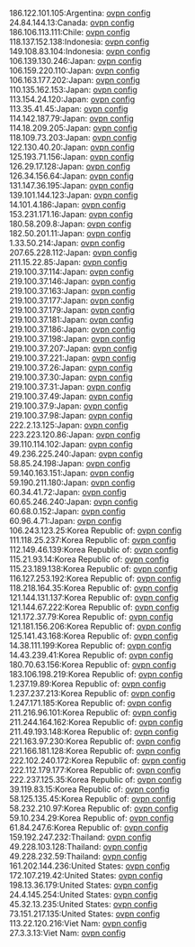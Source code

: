 186.122.101.105:Argentina: [ovpn config](vpn/186_122_101_105.ovpn)  
24.84.144.13:Canada: [ovpn config](vpn/24_84_144_13.ovpn)  
186.106.113.111:Chile: [ovpn config](vpn/186_106_113_111.ovpn)  
118.137.152.138:Indonesia: [ovpn config](vpn/118_137_152_138.ovpn)  
149.108.83.104:Indonesia: [ovpn config](vpn/149_108_83_104.ovpn)  
106.139.130.246:Japan: [ovpn config](vpn/106_139_130_246.ovpn)  
106.159.220.110:Japan: [ovpn config](vpn/106_159_220_110.ovpn)  
106.163.177.202:Japan: [ovpn config](vpn/106_163_177_202.ovpn)  
110.135.162.153:Japan: [ovpn config](vpn/110_135_162_153.ovpn)  
113.154.24.120:Japan: [ovpn config](vpn/113_154_24_120.ovpn)  
113.35.41.45:Japan: [ovpn config](vpn/113_35_41_45.ovpn)  
114.142.187.79:Japan: [ovpn config](vpn/114_142_187_79.ovpn)  
114.18.209.205:Japan: [ovpn config](vpn/114_18_209_205.ovpn)  
118.109.73.203:Japan: [ovpn config](vpn/118_109_73_203.ovpn)  
122.130.40.20:Japan: [ovpn config](vpn/122_130_40_20.ovpn)  
125.193.71.156:Japan: [ovpn config](vpn/125_193_71_156.ovpn)  
126.29.17.128:Japan: [ovpn config](vpn/126_29_17_128.ovpn)  
126.34.156.64:Japan: [ovpn config](vpn/126_34_156_64.ovpn)  
131.147.36.195:Japan: [ovpn config](vpn/131_147_36_195.ovpn)  
139.101.144.123:Japan: [ovpn config](vpn/139_101_144_123.ovpn)  
14.101.4.186:Japan: [ovpn config](vpn/14_101_4_186.ovpn)  
153.231.171.16:Japan: [ovpn config](vpn/153_231_171_16.ovpn)  
180.58.209.8:Japan: [ovpn config](vpn/180_58_209_8.ovpn)  
182.50.201.11:Japan: [ovpn config](vpn/182_50_201_11.ovpn)  
1.33.50.214:Japan: [ovpn config](vpn/1_33_50_214.ovpn)  
207.65.228.112:Japan: [ovpn config](vpn/207_65_228_112.ovpn)  
211.15.22.85:Japan: [ovpn config](vpn/211_15_22_85.ovpn)  
219.100.37.114:Japan: [ovpn config](vpn/219_100_37_114.ovpn)  
219.100.37.146:Japan: [ovpn config](vpn/219_100_37_146.ovpn)  
219.100.37.163:Japan: [ovpn config](vpn/219_100_37_163.ovpn)  
219.100.37.177:Japan: [ovpn config](vpn/219_100_37_177.ovpn)  
219.100.37.179:Japan: [ovpn config](vpn/219_100_37_179.ovpn)  
219.100.37.181:Japan: [ovpn config](vpn/219_100_37_181.ovpn)  
219.100.37.186:Japan: [ovpn config](vpn/219_100_37_186.ovpn)  
219.100.37.198:Japan: [ovpn config](vpn/219_100_37_198.ovpn)  
219.100.37.207:Japan: [ovpn config](vpn/219_100_37_207.ovpn)  
219.100.37.221:Japan: [ovpn config](vpn/219_100_37_221.ovpn)  
219.100.37.26:Japan: [ovpn config](vpn/219_100_37_26.ovpn)  
219.100.37.30:Japan: [ovpn config](vpn/219_100_37_30.ovpn)  
219.100.37.31:Japan: [ovpn config](vpn/219_100_37_31.ovpn)  
219.100.37.49:Japan: [ovpn config](vpn/219_100_37_49.ovpn)  
219.100.37.9:Japan: [ovpn config](vpn/219_100_37_9.ovpn)  
219.100.37.98:Japan: [ovpn config](vpn/219_100_37_98.ovpn)  
222.2.13.125:Japan: [ovpn config](vpn/222_2_13_125.ovpn)  
223.223.120.86:Japan: [ovpn config](vpn/223_223_120_86.ovpn)  
39.110.114.102:Japan: [ovpn config](vpn/39_110_114_102.ovpn)  
49.236.225.240:Japan: [ovpn config](vpn/49_236_225_240.ovpn)  
58.85.24.198:Japan: [ovpn config](vpn/58_85_24_198.ovpn)  
59.140.163.151:Japan: [ovpn config](vpn/59_140_163_151.ovpn)  
59.190.211.180:Japan: [ovpn config](vpn/59_190_211_180.ovpn)  
60.34.41.72:Japan: [ovpn config](vpn/60_34_41_72.ovpn)  
60.65.246.240:Japan: [ovpn config](vpn/60_65_246_240.ovpn)  
60.68.0.152:Japan: [ovpn config](vpn/60_68_0_152.ovpn)  
60.96.4.71:Japan: [ovpn config](vpn/60_96_4_71.ovpn)  
106.243.123.25:Korea Republic of: [ovpn config](vpn/106_243_123_25.ovpn)  
111.118.25.237:Korea Republic of: [ovpn config](vpn/111_118_25_237.ovpn)  
112.149.46.139:Korea Republic of: [ovpn config](vpn/112_149_46_139.ovpn)  
115.21.93.14:Korea Republic of: [ovpn config](vpn/115_21_93_14.ovpn)  
115.23.189.138:Korea Republic of: [ovpn config](vpn/115_23_189_138.ovpn)  
116.127.253.192:Korea Republic of: [ovpn config](vpn/116_127_253_192.ovpn)  
118.218.164.35:Korea Republic of: [ovpn config](vpn/118_218_164_35.ovpn)  
121.144.131.137:Korea Republic of: [ovpn config](vpn/121_144_131_137.ovpn)  
121.144.67.222:Korea Republic of: [ovpn config](vpn/121_144_67_222.ovpn)  
121.172.37.79:Korea Republic of: [ovpn config](vpn/121_172_37_79.ovpn)  
121.181.156.206:Korea Republic of: [ovpn config](vpn/121_181_156_206.ovpn)  
125.141.43.168:Korea Republic of: [ovpn config](vpn/125_141_43_168.ovpn)  
14.38.111.199:Korea Republic of: [ovpn config](vpn/14_38_111_199.ovpn)  
14.43.239.41:Korea Republic of: [ovpn config](vpn/14_43_239_41.ovpn)  
180.70.63.156:Korea Republic of: [ovpn config](vpn/180_70_63_156.ovpn)  
183.106.198.219:Korea Republic of: [ovpn config](vpn/183_106_198_219.ovpn)  
1.237.19.89:Korea Republic of: [ovpn config](vpn/1_237_19_89.ovpn)  
1.237.237.213:Korea Republic of: [ovpn config](vpn/1_237_237_213.ovpn)  
1.247.171.185:Korea Republic of: [ovpn config](vpn/1_247_171_185.ovpn)  
211.216.96.101:Korea Republic of: [ovpn config](vpn/211_216_96_101.ovpn)  
211.244.164.162:Korea Republic of: [ovpn config](vpn/211_244_164_162.ovpn)  
211.49.193.148:Korea Republic of: [ovpn config](vpn/211_49_193_148.ovpn)  
221.163.97.230:Korea Republic of: [ovpn config](vpn/221_163_97_230.ovpn)  
221.166.181.128:Korea Republic of: [ovpn config](vpn/221_166_181_128.ovpn)  
222.102.240.172:Korea Republic of: [ovpn config](vpn/222_102_240_172.ovpn)  
222.112.179.177:Korea Republic of: [ovpn config](vpn/222_112_179_177.ovpn)  
222.237.125.35:Korea Republic of: [ovpn config](vpn/222_237_125_35.ovpn)  
39.119.83.15:Korea Republic of: [ovpn config](vpn/39_119_83_15.ovpn)  
58.125.135.45:Korea Republic of: [ovpn config](vpn/58_125_135_45.ovpn)  
58.232.210.97:Korea Republic of: [ovpn config](vpn/58_232_210_97.ovpn)  
59.10.234.29:Korea Republic of: [ovpn config](vpn/59_10_234_29.ovpn)  
61.84.247.6:Korea Republic of: [ovpn config](vpn/61_84_247_6.ovpn)  
159.192.247.232:Thailand: [ovpn config](vpn/159_192_247_232.ovpn)  
49.228.103.128:Thailand: [ovpn config](vpn/49_228_103_128.ovpn)  
49.228.232.59:Thailand: [ovpn config](vpn/49_228_232_59.ovpn)  
161.202.144.236:United States: [ovpn config](vpn/161_202_144_236.ovpn)  
172.107.219.42:United States: [ovpn config](vpn/172_107_219_42.ovpn)  
198.13.36.179:United States: [ovpn config](vpn/198_13_36_179.ovpn)  
24.4.145.254:United States: [ovpn config](vpn/24_4_145_254.ovpn)  
45.32.13.235:United States: [ovpn config](vpn/45_32_13_235.ovpn)  
73.151.217.135:United States: [ovpn config](vpn/73_151_217_135.ovpn)  
113.22.120.216:Viet Nam: [ovpn config](vpn/113_22_120_216.ovpn)  
27.3.3.13:Viet Nam: [ovpn config](vpn/27_3_3_13.ovpn)  
